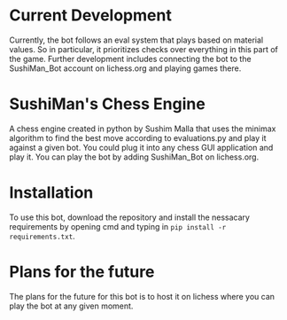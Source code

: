 # Current Development
Currently, the bot follows an eval system that plays based on material values. So in particular, it prioritizes checks over everything in this part of the game. Further development includes connecting the bot to the SushiMan_Bot account on lichess.org and playing games there.

# SushiMan's Chess Engine
A chess engine created in python by Sushim Malla that uses the minimax algorithm to find the best move according to evaluations.py and play it against a given bot. You could plug it into any chess GUI application and play it. You can play the bot by adding SushiMan_Bot on lichess.org.

# Installation
To use this bot, download the repository and install the nessacary requirements by opening cmd and typing in `pip install -r requirements.txt`.

# Plans for the future
The plans for the future for this bot is to host it on lichess where you can play the bot at any given moment. 

